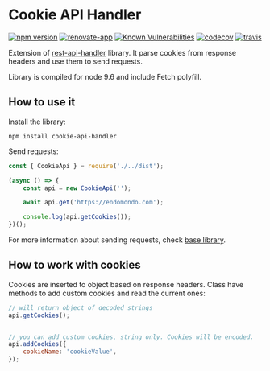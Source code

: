 # Cookie API Handler

[![npm version](https://badge.fury.io/js/cookie-api-handler.svg)](https://badge.fury.io/js/cookie-api-handler)
[![renovate-app](https://img.shields.io/badge/renovate-app-blue.svg)](https://renovateapp.com/)
[![Known Vulnerabilities](https://snyk.io/test/github/fabulator/cookie-api-handler/badge.svg)](https://snyk.io/test/github/fabulator/cookie-api-handler)
[![codecov](https://codecov.io/gh/fabulator/cookie-api-handler/branch/master/graph/badge.svg)](https://codecov.io/gh/fabulator/cookie-api-handler)
[![travis](https://travis-ci.org/fabulator/cookie-api-handler.svg?branch=master)](https://travis-ci.org/fabulator/cookie-api-handler)

Extension of [rest-api-handler](https://github.com/fabulator/rest-api-handler) library. It parse cookies from response headers and use them to send requests.

Library is compiled for node 9.6 and include Fetch polyfill.

## How to use it

Install the library:

```nodedaemon
npm install cookie-api-handler
```

Send requests:

```javascript
const { CookieApi } = require('./../dist');

(async () => {
    const api = new CookieApi('');

    await api.get('https://endomondo.com');

    console.log(api.getCookies());
})();
```

For more information about sending requests, check [base library](https://github.com/fabulator/rest-api-handler).

## How to work with cookies

Cookies are inserted to object based on response headers. Class have methods to add custom cookies and read the current ones:

```javascript
// will return object of decoded strings
api.getCookies();


// you can add custom cookies, string only. Cookies will be encoded.
api.addCookies({
    cookieName: 'cookieValue',
});
```
